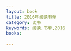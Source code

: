 ```yaml
---
layout: book
title: 2016年阅读书单
category: 读书
keywords: 阅读,书单,2016
books: 
    
---
```





     
  